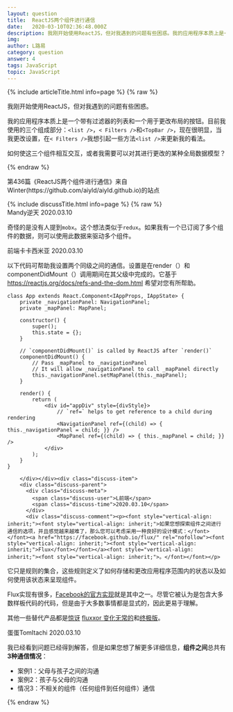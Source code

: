 ```yaml
---
layout: question
title:  ReactJS两个组件进行通信
date:   2020-03-10T02:36:48.000Z
description: 我刚开始使用ReactJS，但对我遇到的问题有些困惑。我的应用程序本质上是一个带有过滤器的列表和一个用于更改布局的按钮。目前我使用的三个组成部分：<l...
img: 
author: L路易
category: question
answer: 4
tags: JavaScript
topic: JavaScript
---
```

<div class="article-root">
  <div class="article">
    {% include articleTitle.html info=page %}
    {% raw %}
    <div class="article-content"><p><font style="vertical-align: inherit;"><font style="vertical-align: inherit;">我刚开始使用ReactJS，但对我遇到的问题有些困惑。</font></font></p>

<p><font style="vertical-align: inherit;"><font style="vertical-align: inherit;">我的应用程序本质上是一个带有过滤器的列表和一个用于更改布局的按钮。</font><font style="vertical-align: inherit;">目前我使用的三个组成部分：</font></font><code>&lt;list /&gt;</code><font style="vertical-align: inherit;"><font style="vertical-align: inherit;">，</font></font><code>&lt; Filters /&gt;</code><font style="vertical-align: inherit;"><font style="vertical-align: inherit;">和</font></font><code>&lt;TopBar /&gt;</code><font style="vertical-align: inherit;"><font style="vertical-align: inherit;">，现在很明显，当我更改设置，在</font></font><code>&lt; Filters /&gt;</code><font style="vertical-align: inherit;"><font style="vertical-align: inherit;">我想引起一些方法</font></font><code>&lt;list /&gt;</code><font style="vertical-align: inherit;"><font style="vertical-align: inherit;">来更新我的看法。</font></font></p>

<p><font style="vertical-align: inherit;"><font style="vertical-align: inherit;">如何使这三个组件相互交互，或者我需要可以对其进行更改的某种全局数据模型？</font></font></p></div>
    {% endraw %}
  </div>
  <p class="winter_mark">第436篇《ReactJS两个组件进行通信》来自Winter(https://github.com/aiyld/aiyld.github.io)的站点</p>
  <div class="discuss-wrapper">
    {% include discussTitle.html info=page %}
    {% raw %}
    <div class="discuss-item">
        <div class="discuss-parent">
          <div class="discuss-meta">
            <span class="discuss-user">Mandy逆天</span>
            <span class="discuss-time">2020.03.10</span>
          </div>
          <div class="discuss-comment"><p><font style="vertical-align: inherit;"><font style="vertical-align: inherit;">奇怪的是没有人提到</font></font><code>mobx</code><font style="vertical-align: inherit;"><font style="vertical-align: inherit;">。</font><font style="vertical-align: inherit;">这个想法类似于</font></font><code>redux</code><font style="vertical-align: inherit;"><font style="vertical-align: inherit;">。</font><font style="vertical-align: inherit;">如果我有一个已订阅了多个组件的数据，则可以使用此数据来驱动多个组件。</font></font></p></div>
        </div></div><div class="discuss-item">
        <div class="discuss-parent">
          <div class="discuss-meta">
            <span class="discuss-user">前端卡卡西米亚</span>
            <span class="discuss-time">2020.03.10</span>
          </div>
          <div class="discuss-comment"><p><font style="vertical-align: inherit;"><font style="vertical-align: inherit;">以下代码可帮助我设置两个同级之间的通信。</font><font style="vertical-align: inherit;">设置是在render（）和componentDidMount（）调用期间在其父级中完成的。</font><font style="vertical-align: inherit;">它基于</font></font><a href="https://reactjs.org/docs/refs-and-the-dom.html" rel="nofollow noreferrer"><font style="vertical-align: inherit;"><font style="vertical-align: inherit;">https://reactjs.org/docs/refs-and-the-dom.html</font></font></a><font style="vertical-align: inherit;"><font style="vertical-align: inherit;"> 
希望</font><font style="vertical-align: inherit;">对您有所</font><font style="vertical-align: inherit;">帮助。</font></font></p>

<pre><code>class App extends React.Component&lt;IAppProps, IAppState&gt; {<font></font>
    private _navigationPanel: NavigationPanel;<font></font>
    private _mapPanel: MapPanel;<font></font>
<font></font>
    constructor() {<font></font>
        super();<font></font>
        this.state = {};<font></font>
    }<font></font>
<font></font>
    // `componentDidMount()` is called by ReactJS after `render()`<font></font>
    componentDidMount() {<font></font>
        // Pass _mapPanel to _navigationPanel<font></font>
        // It will allow _navigationPanel to call _mapPanel directly<font></font>
        this._navigationPanel.setMapPanel(this._mapPanel);<font></font>
    }<font></font>
<font></font>
    render() {<font></font>
        return (<font></font>
            &lt;div id="appDiv" style={divStyle}&gt;<font></font>
                // `ref=` helps to get reference to a child during rendering<font></font>
                &lt;NavigationPanel ref={(child) =&gt; { this._navigationPanel = child; }} /&gt;<font></font>
                &lt;MapPanel ref={(child) =&gt; { this._mapPanel = child; }} /&gt;<font></font>
            &lt;/div&gt;<font></font>
        );<font></font>
    }<font></font>
}<font></font>
</code></pre></div>
        </div></div><div class="discuss-item">
        <div class="discuss-parent">
          <div class="discuss-meta">
            <span class="discuss-user">L前端</span>
            <span class="discuss-time">2020.03.10</span>
          </div>
          <div class="discuss-comment"><p><font style="vertical-align: inherit;"><font style="vertical-align: inherit;">如果您想探索组件之间进行通信的选项，并且感觉越来越难了，那么您可以考虑采用一种良好的设计模式：</font></font><a href="https://facebook.github.io/flux/" rel="nofollow"><font style="vertical-align: inherit;"><font style="vertical-align: inherit;">Flux</font></font></a><font style="vertical-align: inherit;"><font style="vertical-align: inherit;">。</font></font></p>

<p><font style="vertical-align: inherit;"><font style="vertical-align: inherit;">它只是规则的集合，这些规则定义了如何存储和更改应用程序范围内的状态以及如何使用该状态来呈现组件。</font></font></p>

<p><font style="vertical-align: inherit;"><font style="vertical-align: inherit;">Flux实现有很多，</font></font><a href="https://github.com/facebook/flux" rel="nofollow"><font style="vertical-align: inherit;"><font style="vertical-align: inherit;">Facebook的官方实现</font></font></a><font style="vertical-align: inherit;"><font style="vertical-align: inherit;">就是其中之一。</font><font style="vertical-align: inherit;">尽管它被认为是包含大多数样板代码的代码，但是由于大多数事情都是显式的，因此更易于理解。</font></font></p>

<p><font style="vertical-align: inherit;"><font style="vertical-align: inherit;">其他一些替代产品都是</font></font><a href="https://github.com/acdlite/flummox/" rel="nofollow"><font style="vertical-align: inherit;"><font style="vertical-align: inherit;">惊讶</font></font></a> <a href="https://github.com/BinaryMuse/fluxxor" rel="nofollow"><font style="vertical-align: inherit;"><font style="vertical-align: inherit;">fluxxor </font></font></a> <a href="https://github.com/yahoo/fluxible" rel="nofollow"><font style="vertical-align: inherit;"><font style="vertical-align: inherit;">变化无常的</font></font></a><font style="vertical-align: inherit;"><font style="vertical-align: inherit;">和</font></font><a href="https://github.com/rackt/redux" rel="nofollow"><font style="vertical-align: inherit;"><font style="vertical-align: inherit;">终极版</font></font></a><font style="vertical-align: inherit;"><font style="vertical-align: inherit;">。</font></font></p></div>
        </div></div><div class="discuss-item">
        <div class="discuss-parent">
          <div class="discuss-meta">
            <span class="discuss-user">蛋蛋TomItachi</span>
            <span class="discuss-time">2020.03.10</span>
          </div>
          <div class="discuss-comment"><p><font style="vertical-align: inherit;"><font style="vertical-align: inherit;">我已经看到问题已经得到解答，但是如果您想了解更多详细信息，</font></font><strong><font style="vertical-align: inherit;"><font style="vertical-align: inherit;">组件之间</font></font></strong><font style="vertical-align: inherit;"><font style="vertical-align: inherit;">总共有</font><strong><font style="vertical-align: inherit;">3种通信情况</font></strong><font style="vertical-align: inherit;">：</font></font></p>

<ul>
<li><font style="vertical-align: inherit;"><font style="vertical-align: inherit;">案例1：父母与孩子之间的沟通</font></font></li>
<li><font style="vertical-align: inherit;"><font style="vertical-align: inherit;">案例2：孩子与父母的沟通</font></font></li>
<li><font style="vertical-align: inherit;"><font style="vertical-align: inherit;">情况3：不相关的组件（任何组件到任何组件）通信</font></font></li>
</ul></div>
        </div></div>
    {% endraw %}
  </div>
<div>
